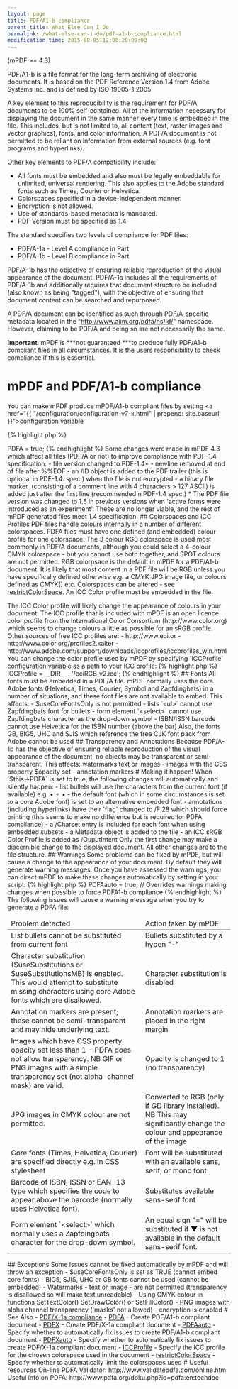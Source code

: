 ```yaml
---
layout: page
title: PDF/A1-b compliance
parent_title: What Else Can I Do
permalink: /what-else-can-i-do/pdf-a1-b-compliance.html
modification_time: 2015-08-05T12:00:20+00:00
---
```


(mPDF >= 4.3)

PDF/A1-b is a file format for the long-term archiving of electronic documents. It is based on the PDF Reference Version
1.4 from Adobe Systems Inc. and is defined by ISO 19005-1:2005

A key element to this reproducibility is the requirement for PDF/A documents to be 100% self-contained. All of the 
information necessary for displaying the document in the same manner every time is embedded in the file. This includes, 
but is not limited to, all content (text, raster images and vector graphics), fonts, and color information. A PDF/A 
document is not permitted to be reliant on information from external sources (e.g. font programs and hyperlinks).

Other key elements to PDF/A compatibility include:

- All fonts must be embedded and also must be legally embeddable for unlimited, universal rendering. This also applies 
  to the Adobe standard fonts such as Times, Courier or Helvetica.
- Colorspaces specified in a device-independent manner.
- Encryption is not allowed.
- Use of standards-based metadata is mandated.
- PDF Version must be specified as 1.4

The standard specifies two levels of compliance for PDF files:

- PDF/A-1a - Level A compliance in Part
- PDF/A-1b - Level B compliance in Part

PDF/A-1b has the objective of ensuring reliable reproduction of the visual appearance of the document. 
PDF/A-1a includes all the requirements of PDF/A-1b and additionally requires that document structure be included 
(also known as being "tagged"), with the objective of ensuring that document content can be searched and repurposed.

A PDF/A document can be identified as such through PDF/A-specific metadata located in the "http://www.aiim.org/pdfa/ns/id/" 
namespace. However, claiming to be PDF/A and being so are not necessarily the same.

**Important**: mPDF is ***not guaranteed ***to produce fully PDF/A1-b compliant files in all circumstances. 
It is the users responsibility to check compliance if this is essential.

# mPDF and PDF/A1-b compliance

You can make mPDF produce mPDF/A1-b compliant files by setting 
<a href="{{ "/configuration/configuration-v7-x.html" | prepend: site.baseurl }}">configuration variable</a>

{% highlight php %}
<?php

$mpdf->PDFA = true;
{% endhighlight %}

Some changes were made in mPDF 4.3 which affect all files (PDF/A or not) to improve compliance with PDF-1.4 specification:

- file version changed to PDF-1.4*
- newline removed at end of file after %%EOF
- an /ID object is added to the PDF trailer (this is optional in PDF-1.4. spec.) when the file is not encrypted
- a binary file marker  (consisting of a comment line with 4 characters &gt; 127 ASCII) is added just after the first 
  line (recommended n PDF-1.4 spec.)

* The PDF file version was changed to 1.5 in previous versions when 'active forms were introduced as an experiment'.
These are no longer viable, and the rest of mPDF generated files meet 1.4 specification.

## Colorspaces and ICC Profiles

PDF files handle colours internally in a number of different colorspaces. PDFA files must have one defined 
(and embedded) colour profile for one colorspace.

The 3 colour RGB colorspace is used most commonly in PDF/A documents, although you could select a 4-colour 
CMYK colorspace - but you cannot use both together, and SPOT colours are not permitted. RGB colorpsace is the 
default in mPDF for a PDF/A1-b document.

It is likely that most content in a PDF file will be RGB unless you have specifically defined otherwise e.g. a 
CMYK JPG image file, or colours defined as CMYK() etc.

Colorspaces can be altered - see 
<a href="{{ "/reference/mpdf-variables/restrictcolorspace.html" | prepend: site.baseurl }}">restrictColorSpace</a>.

An ICC Color profile must be embedded in the file.

<ul> </li>
</ul>

The ICC Color profile will likely change the appearance of colours in your document. The ICC profile that is 
included with mPDF is an open licence color profile from the International Color Consortium (http://www.color.org) 
which seems to change colours a little as possible for an sRGB profile. Other sources of free ICC profiles are:

- http://www.eci.or
- http://www.color.org/profiles2.xalter
- http://www.adobe.com/support/downloads/iccprofiles/iccprofiles_win.html

You can change the color profile used by mPDF by specifying
`ICCProfile` 
<a href="{{ "/configuration/configuration-v7-x.html" | prepend: site.baseurl }}">configuration variable</a> as 
a path to your ICC profile:

{% highlight php %}
<?php

$mpdf->ICCProfile = __DIR__ . '/eciRGB_v2.icc';
{% endhighlight %}

## Fonts

All fonts must be embedded in a PDF/A file. mPDF normally uses the core Adobe fonts (Helvetica, Times, Courier, 
Symbol and Zapfdingbats) in a number of situations, and these font files are not available to embed. This affects:

- <span class="parameter">$useCoreFontsOnly</span> is not permitted
- lists `&lt;ul&gt;` cannot use Zapfdingbats font for bullets
- form element `&lt;select&gt;` cannot use Zapfdingbats character as the drop-down symbol
- ISBN/ISSN barcode cannot use Helvetica for the ISBN number (above the bar)

Also, the fonts GB, BIG5, UHC and SJIS which reference the free CJK font pack from Adobe cannot be used

## Transparency and Annotations

Because PDF/A-1b has the objective of ensuring reliable reproduction of the visual appearance of the document, 
no objects may be transparent or semi-transparent. This affects:

watermarks text or images
- images with the CSS property <span class="parameter">$opacity</span> set
- annotation markers

# Making it happen!

When `$this->PDFA` is set to true, the following changes will automatically and silently happen:

- list bullets will use the characters from the current font (if available) e.g. • ⚬ ▪ 
- the default font (which in some circumstances is set to a core Adobe font) is set to an alternative embedded font
- annotations (including hyperlinks) have their 'flag' changed to /F 28 which should force printing (this seems to make 
  no difference but is required for PDFA compliance)
- a /Charset entry is included for each font when using embedded subsets
- a Metadata object is added to the file 
- an ICC sRGB Color Profile is added as /OuputIntent

Only the first change may make a discernible change to the displayed document. All other changes are to the file structure.

## Warnings

Some problems can be fixed by mPDF, but will cause a change to the appearance of your document. By default they will 
generate warning messages. Once you have assessed the warnings, you can direct mPDF to make these changes automatically 
by setting in your script:

{% highlight php %}
<?php

$mpdf->PDFAauto = true; // Overrides warnings making changes when possible to force PDFA1-b compliance
{% endhighlight %}

The following issues will cause a warning message when you try to generate a PDFA file:

<table class="table">
    <thead>
        <tr>
            <td>Problem detected</td>
            <td>Action taken by mPDF</td>
        </tr>
    </thead>
    <tbody>
        <tr>
            <td>List bullets cannot be substituted from current font</td>
            <td>Bullets substituted by a hypen "-"</td>
        </tr>
        <tr>
            <td>

                Character substitution (<span class="parameter">$useSubstitutions</span> or 
                <span class="parameter">$useSubstitutionsMB</span>) is enabled. This would attempt to substitute 
                missing characters using core Adobe fonts which are disallowed.

            </td>
            <td>Character substitution is disabled

            </td>
        </tr>
        <tr>
            <td>Annotation markers are present; these cannot be semi-transparent and may hide underlying text.</td>
            <td>Annotation markers are placed in the right margin</td>
        </tr>
        <tr>
            <td>

                Images which have CSS property opacity set less than 1 - PDFA does not allow transparency. NB GIF or 
                PNG images with a simple transparency set (not alpha-channel mask) are valid.

            </td>
            <td>Opacity is changed to 1 (no transparency)</td>
        </tr>
        <tr>
            <td>JPG images in CMYK colour are not permitted.</td>
            <td>

                Converted to RGB (only if GD library installed). NB This may significantly change the colour and 
                appearance of the image

            </td>
        </tr>
        <tr>
            <td>Core fonts (Times, Helvetica, Courier) are specified directly e.g. in CSS stylesheet</td>
            <td>Font will be substituted with an available sans, serif, or mono font.</td>
        </tr>
        <tr>
            <td>Barcode of ISBN, ISSN or EAN-13 type which specifies the code to appear above the barcode 
                (normally uses Helvetica font).</td>
            <td>Substitutes available sans-serif font</td>
        </tr>
        <tr>
            <td>Form element `&lt;select&gt;` which normally uses a Zapfdingbats character for the drop-down symbol.</td>
            <td>An equal sign "=" will be substituted if ▼ is not available in the default sans-serif font.</td>
        </tr>
    </tbody>
</table>


## Exceptions

Some issues cannot be fixed automatically by mPDF and will throw an exception

- <span class="parameter">$useCoreFontsOnly</span> is set as <span class="smallblock">TRUE</span> (cannot embed core fonts)
- BIG5, SJIS, UHC or GB fonts cannot be used (cannot be embedded)
- Watermarks - text or image - are not permitted (transparency is disallowed so will make text unreadable)
- Using CMYK colour in functions SetTextColor() SetDrawColor() or SetFillColor()
- PNG images with alpha channel transparency ('masks' not allowed)
- encryption is enabled

# See Also

- <a href="{{ "/what-else-can-i-do/pdf-x-1a-compliance.html" | prepend: site.baseurl }}">PDF/X-1a compliance</a>
- <a href="{{ "/reference/mpdf-variables/pdfa.html" | prepend: site.baseurl }}">PDFA</a> - Create PDF/A1-b compliant document
- <a href="{{ "/reference/mpdf-variables/pdfx.html" | prepend: site.baseurl }}">PDFX</a> - Create PDF/X-1a compliant document
- <a href="{{ "/reference/mpdf-variables/pdfaauto.html" | prepend: site.baseurl }}">PDFAauto</a> - Specify whether to automatically fix issues to create PDF/A1-b compliant document
- <a href="{{ "/reference/mpdf-variables/pdfxauto.html" | prepend: site.baseurl }}">PDFXauto</a> - Specify whether to automatically fix issues to create PDF/X-1a compliant document
- <a href="{{ "/reference/mpdf-variables/iccprofile.html" | prepend: site.baseurl }}">ICCProfile</a> - Specify the ICC profile for the chosen colorspace used in the document
- <a href="{{ "/reference/mpdf-variables/restrictcolorspace.html" | prepend: site.baseurl }}">restrictColorSpace</a> - Specify whether to automatically limit the colorspaces used

# Useful resources

On-line PDFA Validator: http://www.validatepdfa.com/online.htm

Useful info on PDFA: http://www.pdfa.org/doku.php?id=pdfa:en:techdoc


